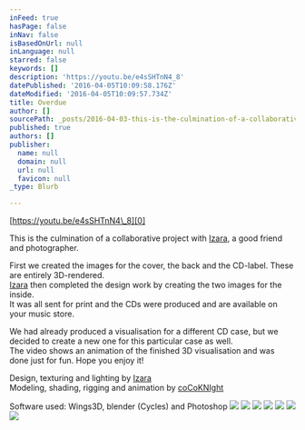 ```yaml
---
inFeed: true
hasPage: false
inNav: false
isBasedOnUrl: null
inLanguage: null
starred: false
keywords: []
description: 'https://youtu.be/e4sSHTnN4_8'
datePublished: '2016-04-05T10:09:58.176Z'
dateModified: '2016-04-05T10:09:57.734Z'
title: Overdue
author: []
sourcePath: _posts/2016-04-03-this-is-the-culmination-of-a-collaborative-project-with-izar.md
published: true
authors: []
publisher:
  name: null
  domain: null
  url: null
  favicon: null
_type: Blurb

---
```

[https://youtu.be/e4sSHTnN4\_8][0]

This is the culmination of a collaborative project with [Izara][1], a good friend and photographer.

First we created the images for the cover, the back and the CD-label. These are entirely 3D-rendered.  
[Izara][1] then completed the design work by creating the two images for the inside.  
It was all sent for print and the CDs were produced and are available on your music store.

We had already produced a visualisation for a different CD case, but we decided to create a new one for this particular case as well.  
The video shows an animation of the finished 3D visualisation and was done just for fun. Hope you enjoy it!

Design, texturing and lighting by [Izara][1]  
Modeling, shading, rigging and animation by [coCoKNIght][2]

Software used: Wings3D, blender (Cycles) and Photoshop
![](https://the-grid-user-content.s3-us-west-2.amazonaws.com/b142c5e3-adaf-46f5-adce-91375baaf84f.png)
![](https://the-grid-user-content.s3-us-west-2.amazonaws.com/c6326184-2844-4027-965a-879ab3d3af01.png)
![](https://the-grid-user-content.s3-us-west-2.amazonaws.com/978ca6ee-ca51-4768-84eb-1cfb48e1aaa6.png)
![](https://the-grid-user-content.s3-us-west-2.amazonaws.com/b37b2ed6-0727-45c1-8a93-da5c9033e72d.png)
![](https://the-grid-user-content.s3-us-west-2.amazonaws.com/d8a5db9f-5657-4d01-86dd-bfffacfe356b.png)
![](https://the-grid-user-content.s3-us-west-2.amazonaws.com/9b00bafe-7406-4c6c-ab0f-259f8665a35c.png)
![](https://the-grid-user-content.s3-us-west-2.amazonaws.com/8ce58a7a-158a-4d3d-92ac-d1615d72c384.png)

[0]: null
[1]: http://izara.ch/ "izaradesign"
[2]: http://cocoknight.com/ "coCoKNIght"